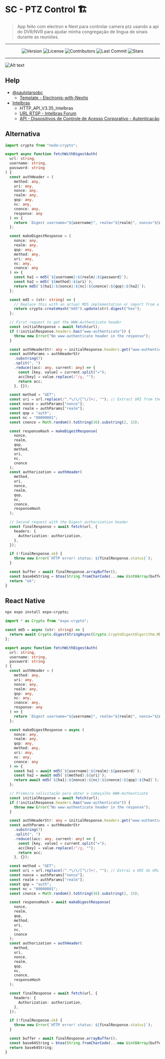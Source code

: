 # SC - PTZ Control 🏗️

> App feito com electron e Next para controlar camera ptz usando a api do DVR/NVR para ajudar minha congregação de lingua de sinais durante as reuniões.

---

<div align="center">
   <!-- <img alt="Build Status" src="https://img.shields.io/travis/saulotarsobc/scripts.svg"> -->
   <!-- <img alt="Test Coverage" src="https://img.shields.io/codecov/c/github/saulotarsobc/scripts.svg"> -->
   <img alt="Version" src="https://img.shields.io/github/v/release/saulotarsobc/sc-ptz-control">
   <!-- <img alt="Downloads" src="https://img.shields.io/npm/dt/package-name.svg"> -->
   <img alt="License" src="https://img.shields.io/badge/License-MIT-yellow.svg">
   <img alt="Contributors" src="https://img.shields.io/github/contributors/saulotarsobc/sc-ptz-control">
   <img alt="Last Commit" src="https://img.shields.io/github/last-commit/saulotarsobc/sc-ptz-control">
   <img alt="Stars" src="https://img.shields.io/github/stars/saulotarsobc/sc-ptz-control">
</div>

---

![Alt text](./images/image.png)

## Help

- [@saulotarsobc](https://github.com/saulotarsobc)
  - [Template - Electronjs-with-Nextjs](https://github.com/saulotarsobc/Electronjs-with-Nextjs)
- [Intelbras](https://www.intelbras.com/pt-br/)
  - HTTP_API_V3.35_Intelbras
  - [URL RTSP - Intelbras Forum](https://forum.intelbras.com.br/viewtopic.php?t=56068)
  - [API - Dispositivos de Controle de Acesso Corporativo - Autenticação](https://intelbras-caco-api.intelbras.com.br/#autenticação)

## Alternativa
```ts
import crypto from "node:crypto";

export async function fetchWithDigestAuth(
  url: string,
  username: string,
  password: string
) {
  const authHeader = (
    method: any,
    uri: any,
    nonce: any,
    realm: any,
    qop: any,
    nc: any,
    cnonce: any,
    response: any
  ) => {
    return `Digest username="${username}", realm="${realm}", nonce="${nonce}", uri="${uri}", qop=${qop}, nc=${nc}, cnonce="${cnonce}", response="${response}"`;
  };

  const makeDigestResponse = (
    nonce: any,
    realm: any,
    qop: any,
    method: any,
    uri: any,
    nc: any,
    cnonce: any
  ) => {
    const ha1 = md5(`${username}:${realm}:${password}`);
    const ha2 = md5(`${method}:${uri}`);
    return md5(`${ha1}:${nonce}:${nc}:${cnonce}:${qop}:${ha2}`);
  };

  const md5 = (str: string) => {
    // Replace this with an actual MD5 implementation or import from a library
    return crypto.createHash("md5").update(str).digest("hex");
  };

  // First request to get the WWW-Authenticate header
  const initialResponse = await fetch(url);
  if (!initialResponse.headers.has("www-authenticate")) {
    throw new Error("No www-authenticate header in the response");
  }

  const authHeaderStr: any = initialResponse.headers.get("www-authenticate");
  const authParams = authHeaderStr
    .substring(7)
    .split(", ")
    .reduce((acc: any, current: any) => {
      const [key, value] = current.split("=");
      acc[key] = value.replace(/"/g, "");
      return acc;
    }, {});

  const method = "GET";
  const uri = url.replace(/^.*\/\/[^\/]+/, ""); // Extract URI from the URL
  const nonce = authParams["nonce"];
  const realm = authParams["realm"];
  const qop = "auth";
  const nc = "00000001";
  const cnonce = Math.random().toString(36).substring(2, 15);

  const responseHash = makeDigestResponse(
    nonce,
    realm,
    qop,
    method,
    uri,
    nc,
    cnonce
  );
  const authorization = authHeader(
    method,
    uri,
    nonce,
    realm,
    qop,
    nc,
    cnonce,
    responseHash
  );

  // Second request with the Digest authorization header
  const finalResponse = await fetch(url, {
    headers: {
      Authorization: authorization,
    },
  });

  if (!finalResponse.ok) {
    throw new Error(`HTTP error! status: ${finalResponse.status}`);
  }

  const buffer = await finalResponse.arrayBuffer();
  const base64String = btoa(String.fromCharCode(...new Uint8Array(buffer)));
  return "ok";
}

```

## React Native
```sh
npx expo install expo-crypto;
```

```ts
import * as Crypto from "expo-crypto";

const md5 = async (str: string) => {
  return await Crypto.digestStringAsync(Crypto.CryptoDigestAlgorithm.MD5, str);
};

export async function fetchWithDigestAuth(
  url: string,
  username: string,
  password: string
) {
  const authHeader = (
    method: any,
    uri: any,
    nonce: any,
    realm: any,
    qop: any,
    nc: any,
    cnonce: any,
    response: any
  ) => {
    return `Digest username="${username}", realm="${realm}", nonce="${nonce}", uri="${uri}", qop=${qop}, nc=${nc}, cnonce="${cnonce}", response="${response}"`;
  };

  const makeDigestResponse = async (
    nonce: any,
    realm: any,
    qop: any,
    method: any,
    uri: any,
    nc: any,
    cnonce: any
  ) => {
    const ha1 = await md5(`${username}:${realm}:${password}`);
    const ha2 = await md5(`${method}:${uri}`);
    return await md5(`${ha1}:${nonce}:${nc}:${cnonce}:${qop}:${ha2}`);
  };

  // Primeira solicitação para obter o cabeçalho WWW-Authenticate
  const initialResponse = await fetch(url);
  if (!initialResponse.headers.has("www-authenticate")) {
    throw new Error("No www-authenticate header in the response");
  }

  const authHeaderStr: any = initialResponse.headers.get("www-authenticate");
  const authParams = authHeaderStr
    .substring(7)
    .split(", ")
    .reduce((acc: any, current: any) => {
      const [key, value] = current.split("=");
      acc[key] = value.replace(/"/g, "");
      return acc;
    }, {});

  const method = "GET";
  const uri = url.replace(/^.*\/\/[^\/]+/, ""); // Extrai o URI do URL
  const nonce = authParams["nonce"];
  const realm = authParams["realm"];
  const qop = "auth";
  const nc = "00000001";
  const cnonce = Math.random().toString(36).substring(2, 15);

  const responseHash = await makeDigestResponse(
    nonce,
    realm,
    qop,
    method,
    uri,
    nc,
    cnonce
  );
  const authorization = authHeader(
    method,
    uri,
    nonce,
    realm,
    qop,
    nc,
    cnonce,
    responseHash
  );

  const finalResponse = await fetch(url, {
    headers: {
      Authorization: authorization,
    },
  });

  if (!finalResponse.ok) {
    throw new Error(`HTTP error! status: ${finalResponse.status}`);
  }

  const buffer = await finalResponse.arrayBuffer();
  const base64String = btoa(String.fromCharCode(...new Uint8Array(buffer)));
  return base64String;
}
```
